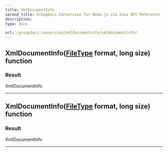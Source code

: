 ```yaml
---
title: XmlDocumentInfo
second_title: GroupDocs.Conversion for Node.js via Java API Reference
description: 
type: docs

url: /groupdocs.conversion/xmldocumentinfo/xmldocumentinfo/
---
```


## XmlDocumentInfo([FileType](../../filetype) format, long size) function


### Result
XmlDocumentInfo


---


## XmlDocumentInfo([FileType](../../filetype) format, long size) function


### Result
XmlDocumentInfo


---


